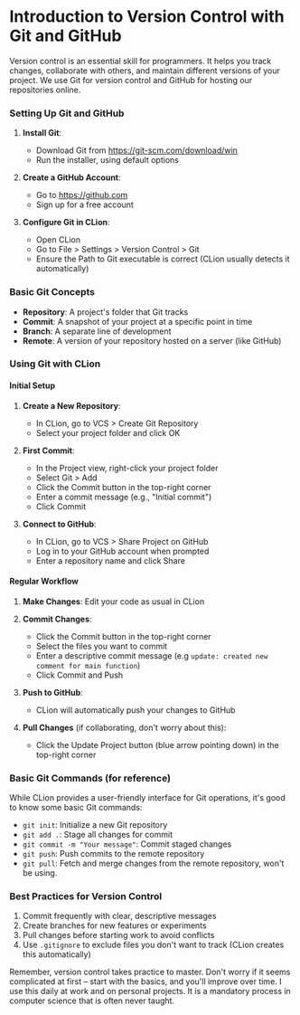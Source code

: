 # Introduction to Version Control with Git and GitHub

Version control is an essential skill for programmers. It helps you track changes, collaborate with others, and maintain different versions of your project. We use Git for version control and GitHub for hosting our repositories online.

### Setting Up Git and GitHub

1. **Install Git**:
   - Download Git from https://git-scm.com/download/win
   - Run the installer, using default options

2. **Create a GitHub Account**:
   - Go to https://github.com
   - Sign up for a free account

3. **Configure Git in CLion**:
   - Open CLion
   - Go to File > Settings > Version Control > Git
   - Ensure the Path to Git executable is correct (CLion usually detects it automatically)

### Basic Git Concepts

- **Repository**: A project's folder that Git tracks
- **Commit**: A snapshot of your project at a specific point in time
- **Branch**: A separate line of development
- **Remote**: A version of your repository hosted on a server (like GitHub)

### Using Git with CLion

#### Initial Setup

1. **Create a New Repository**:
   - In CLion, go to VCS > Create Git Repository
   - Select your project folder and click OK

2. **First Commit**:
   - In the Project view, right-click your project folder
   - Select Git > Add
   - Click the Commit button in the top-right corner
   - Enter a commit message (e.g., "Initial commit")
   - Click Commit

3. **Connect to GitHub**:
   - In CLion, go to VCS > Share Project on GitHub
   - Log in to your GitHub account when prompted
   - Enter a repository name and click Share

#### Regular Workflow

1. **Make Changes**: Edit your code as usual in CLion

2. **Commit Changes**:
   - Click the Commit button in the top-right corner
   - Select the files you want to commit
   - Enter a descriptive commit message (e.g ```update: created new comment for main function```)
   - Click Commit and Push

3. **Push to GitHub**:
   - CLion will automatically push your changes to GitHub

4. **Pull Changes** (if collaborating, don't worry about this):
   - Click the Update Project button (blue arrow pointing down) in the top-right corner

### Basic Git Commands (for reference)

While CLion provides a user-friendly interface for Git operations, it's good to know some basic Git commands:

- `git init`: Initialize a new Git repository
- `git add .`: Stage all changes for commit
- `git commit -m "Your message"`: Commit staged changes
- `git push`: Push commits to the remote repository
- `git pull`: Fetch and merge changes from the remote repository, won't be using. 

### Best Practices for Version Control

1. Commit frequently with clear, descriptive messages
2. Create branches for new features or experiments
3. Pull changes before starting work to avoid conflicts
4. Use `.gitignore` to exclude files you don't want to track (CLion creates this automatically)

Remember, version control takes practice to master. Don't worry if it seems complicated at first – start with the basics, and you'll improve over time. I use this daily at work and on personal projects. It is a mandatory process in computer science that is often never taught. 
